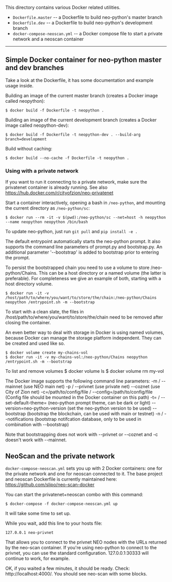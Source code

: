 This directory contains various Docker related utilities.

* `Dockerfile.master` -- a Dockerfile to build neo-python's master branch
* `Dockerfile.dev` -- a Dockerfile to build neo-python's development branch
* `docker-compose-neoscan.yml` -- a Docker compose file to start a private network and a neoscan container

---

## Simple Docker container for neo-python master and dev branches

Take a look at the Dockerfile, it has some documentation and example usage inside.

Building an image of the current master branch (creates a Docker image called neopython):

    $ docker build -f Dockerfile -t neopython .

Building an image of the current development branch (creates a Docker image called neopython-dev):

    $ docker build -f Dockerfile -t neopython-dev . --build-arg branch=development

Build without caching:

    $ docker build --no-cache -f Dockerfile -t neopython .

### Using with a private network

If you want to run it connecting to a private network, make sure the privatenet container is already running.
See also https://hub.docker.com/r/cityofzion/neo-privatenet

Start a container interactively, opening a bash in `/neo-python`, and mounting the current directory as `/neo-python/sc`:

    $ docker run --rm -it -v $(pwd):/neo-python/sc --net=host -h neopython --name neopython neopython /bin/bash

To update neo-python, just run `git pull` and `pip install -e .`

The default entrypoint automatically starts the neo-python prompt. It also supports the command line parameters of prompt.py and bootstrap.py. An additional
parameter '--bootstrap' is added to bootstrap prior to entering the prompt.

To persist the bootstrapped chain you need to use a volume to store /neo-python/Chains. This can be a host directory or a named volume (the latter is preferable). For completeness we give an example of both, starting with a host directory volume.

    $ docker run -it -v /host/path/to/where/you/want/to/store/the/chain:/neo-python/Chains neopython /entrypoint.sh -m --bootstrap

To start with a clean slate, the files in /host/path/to/where/you/want/to/store/the/chain need to be removed after closing the container.

An even better way to deal with storage in Docker is using named volumes, because Docker can manage the storage platform independent. They can be created and used like so.

    $ docker volume create my-chains-vol
    $ docker run -it -v my-chains-vol:/neo-python/Chains neopython /entrypoint.sh -m --bootstrap

To list and remove volumes
    $ docker volume ls
    $ docker volume rm my-vol

The Docker image supports the following command line parameters:
-m / --mainnet (use NEO main net)
-p / --privnet (use private net)
--coznet (use City of Zion net)
-c=/path/to/config/file / --config=/path/to/config/file
(Config file should be mounted in the Docker container on this path)
-t=<theme> / --set-default-theme=<theme>
(neo-python prompt theme, can be dark or light)
--version=neo-python-version (set the neo-python version to be used)
--bootstrap (bootstrap the blockchain, can be used with main or testnet)
-n / --notifications (bootstrap notifcation database, only to be used in combination with --bootstrap)  

Note that bootstrapping does not work with --privnet or --coznet and -c doesn't work with --mainnet.

## NeoScan and the private network

`docker-compose-neoscan.yml` sets you up with 2 Docker containers: one for the private network and one for neoscan connected to it.
The base project and neoscan Dockerfile is currently maintained here: https://github.com/slipo/neo-scan-docker

You can start the privatenet+neoscan combo with this command:

    $ docker-compose -f docker-compose-neoscan.yml up

It will take some time to set up.

While you wait, add this line to your hosts file:

    127.0.0.1 neo-privnet

That allows you to connect to the privnet NEO nodes with the URLs returned by the neo-scan container. If you're using neo-python to connect to the privnet, you can use the standard configuration. 127.0.0.1:30333 will continue to work, for example.

OK, if you waited a few minutes, it should be ready. Check: http://localhost:4000/. You should see neo-scan with some blocks.
